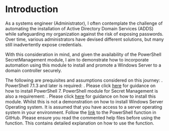 # Introduction

As a systems engineer (Administrator), I often contemplate the challenge of automating the installation of Active Directory Domain Services (ADDS) while safeguarding my organization against the risk of exposing passwords. Over time, various administrators have devised different solutions, but many still inadvertently expose credentials.

With this consideration in mind, and given the availability of the PowerShell SecretManagement module, I aim to demonstrate how to incorporate automation using this module to install and promote a Windows Server to a domain controller securely.

The following are prequisites and assumptions considered on this journey:
.  PowerShell 7.1.3 and later is required:
.  Please click [here](https://bit.ly/47VAj9R) for guidance on how to install PowerShell 7.
PowerShell module for Secret Management is also a requirement:
.  Please click [here](https://bit.ly/4bjARta) for guidance on how to install this module.
Whilst this is not a demonstration on how to install Windows Server Operating system. It is assumed that you have access to a server operating system in your environment.
Follow the [link](https://github.com/Princetimber/WindowsAD/tree/main/ActiveDirectory/A) to the PowerShell function in GitHub.
Please ensure you read the commented help files before using the function. This contains detailed explanation on how to use the function.
